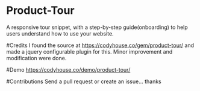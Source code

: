 # Product-Tour
A responsive tour snippet, with a step-by-step guide(onboarding) to help users understand how to use your website.

#Credits
I found the source at https://codyhouse.co/gem/product-tour/
and made a jquery configurable plugin for this. Minor improvement and modification were done.

#Demo
https://codyhouse.co/demo/product-tour/

#Contributions
Send a pull request or create an issue... thanks
